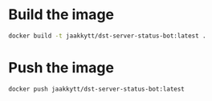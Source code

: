 # Build the image
```sh
docker build -t jaakkytt/dst-server-status-bot:latest .
```

# Push the image
```sh
docker push jaakkytt/dst-server-status-bot:latest
```
